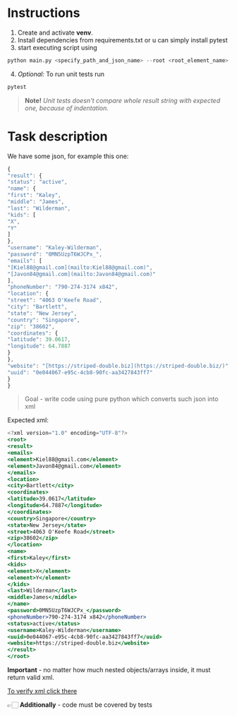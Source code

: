 # Instructions

1. Create and activate **venv**.
2. Install dependencies from requirements.txt or u can simply install pytest
3. start executing script using 
```python
python main.py <specify_path_and_json_name> --root <root_element_name>
```
4. *Optional:* To run unit tests run
```python
pytest
```

> **Note!** *Unit tests doesn't compare whole result string with expected one, because of indentation.*

# Task description

We have some json, for example this one:

```jsx
{
"result": {
"status": "active",
"name": {
"first": "Kaley",
"middle": "James",
"last": "Wilderman",
"kids": [
"X",
"Y"
]
},
"username": "Kaley-Wilderman",
"password": "0MN5UzpT6WJCPx_",
"emails": [
"[Kiel88@gmail.com](mailto:Kiel88@gmail.com)",
"[Javon84@gmail.com](mailto:Javon84@gmail.com)"
],
"phoneNumber": "790-274-3174 x842",
"location": {
"street": "4063 O'Keefe Road",
"city": "Bartlett",
"state": "New Jersey",
"country": "Singapore",
"zip": "38602",
"coordinates": {
"latitude": 39.0617,
"longitude": 64.7887
}
},
"website": "[https://striped-double.biz](https://striped-double.biz/)",
"uuid": "0e044067-e95c-4cb8-90fc-aa3427843ff7"
}
}
```

> Goal - write code using pure python which converts such json into xml


Expected xml:

```jsx
<?xml version="1.0" encoding="UTF-8"?>
<root>
<result>
<emails>
<element>Kiel88@gmail.com</element>
<element>Javon84@gmail.com</element>
</emails>
<location>
<city>Bartlett</city>
<coordinates>
<latitude>39.0617</latitude>
<longitude>64.7887</longitude>
</coordinates>
<country>Singapore</country>
<state>New Jersey</state>
<street>4063 O'Keefe Road</street>
<zip>38602</zip>
</location>
<name>
<first>Kaley</first>
<kids>
<element>X</element>
<element>Y</element>
</kids>
<last>Wilderman</last>
<middle>James</middle>
</name>
<password>0MN5UzpT6WJCPx_</password>
<phoneNumber>790-274-3174 x842</phoneNumber>
<status>active</status>
<username>Kaley-Wilderman</username>
<uuid>0e044067-e95c-4cb8-90fc-aa3427843ff7</uuid>
<website>https://striped-double.biz</website>
</result>
</root>
```

**Important** - no matter how much nested objects/arrays inside, it must return valid xml.

[To verify xml click there](https://www.freeformatter.com/json-to-xml-converter.html#before-output)

👉🏻  **Additionally** - code must be covered by tests